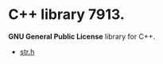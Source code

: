 # C++ library 7913.
**GNU General Public License** library for C++.

* [str.h](https://github.com/Mish7913/cpp-library/wiki/str.h)
